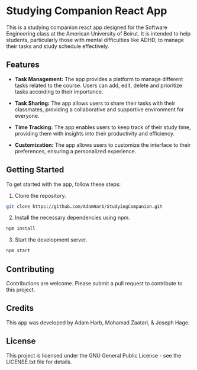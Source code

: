 # Studying Companion React App

This is a studying companion react app designed for the Software Engineering class at the American University of Beirut. It is intended to help students, particularly those with mental difficulties like ADHD, to manage their tasks and study schedule effectively. 

## Features

- **Task Management:** The app provides a platform to manage different tasks related to the course. Users can add, edit, delete and prioritize tasks according to their importance.

- **Task Sharing:** The app allows users to share their tasks with their classmates, providing a collaborative and supportive environment for everyone.

- **Time Tracking:** The app enables users to keep track of their study time, providing them with insights into their productivity and efficiency.

- **Customization:** The app allows users to customize the interface to their preferences, ensuring a personalized experience.

## Getting Started

To get started with the app, follow these steps:

1. Clone the repository.

```bash
git clone https://github.com/AdamHarb/StudyingCompanion.git
```

2. Install the necessary dependencies using npm.

```bash
npm install
```

3. Start the development server.

```bash
npm start
```

## Contributing

Contributions are welcome. Please submit a pull request to contribute to this project.

## Credits

This app was developed by Adam Harb, Mohamad Zaatari, & Joseph Hage.

## License

This project is licensed under the GNU General Public License - see the LICENSE.txt file for details.
